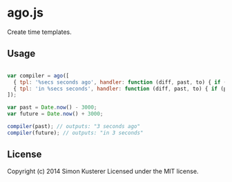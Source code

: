 # ago.js

Create time templates.

## Usage

```javascript

var compiler = ago([
  { tpl: '%secs seconds ago', handler: function (diff, past, to) { if (!past) return; return { secs: to('seconds')} } },
  { tpl: 'in %secs seconds', handler: function (diff, past, to) { if (past) return; return { secs: to('seconds')} } }
]);

var past = Date.now() - 3000;
var future = Date.now() + 3000;

compiler(past); // outputs: "3 seconds ago"
compiler(future); // outputs: "in 3 seconds"

```

## License
Copyright (c) 2014 Simon Kusterer
Licensed under the MIT license.